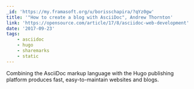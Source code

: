 ```yaml
---
_id: 'https://my.framasoft.org/u/borisschapira/?qYz0gw'
title: '"How to create a blog with AsciiDoc", Andrew Thornton'
link: 'https://opensource.com/article/17/8/asciidoc-web-development'
date: '2017-09-23'
tags:
    - asciidoc
    - hugo
    - sharemarks
    - static
---
```


<div class="markdown"><p>Combining the AsciiDoc markup language with the Hugo publishing platform produces fast, easy-to-maintain websites and blogs.
</p></div>
